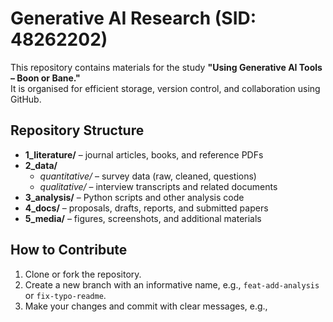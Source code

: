 # Generative AI Research (SID: 48262202)

This repository contains materials for the study **"Using Generative AI Tools – Boon or Bane."**  
It is organised for efficient storage, version control, and collaboration using GitHub.


## Repository Structure

- **1_literature/** – journal articles, books, and reference PDFs  
- **2_data/**
  - *quantitative/* – survey data (raw, cleaned, questions)  
  - *qualitative/* – interview transcripts and related documents  
- **3_analysis/** – Python scripts and other analysis code  
- **4_docs/** – proposals, drafts, reports, and submitted papers  
- **5_media/** – figures, screenshots, and additional materials  


## How to Contribute

1. Clone or fork the repository.  
2. Create a new branch with an informative name, e.g., `feat-add-analysis` or `fix-typo-readme`.  
3. Make your changes and commit with clear messages, e.g.,  
